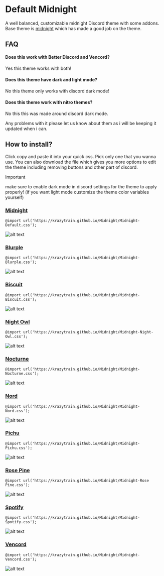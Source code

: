 # Default Midnight
A well balanced, customizable midnight Discord theme with some addons. Base theme is [midnight](https://github.com/refact0r/midnight-discord) which has made a good job on the theme.
## FAQ
#### Does this work with Better Discord and Vencord?
Yes this theme works with both!
#### Does this theme have dark and light mode?
No this theme only works with discord dark mode!
#### Does this theme work with nitro themes?
No this this was made around discord dark mode.

Any problems with it please let us know about them as i will be keeping it updated when i can.

## How to install?
Click copy and paste it into your quick css. Pick only one that you wanna use.
You can also download the file which gives you more options to edit the theme including removing buttons and other part of discord.
> [!IMPORTANT]  
> make sure to enable dark mode in discord settings for the theme to apply properly!
> (if you want light mode customize the theme color variables yourself)
### [Midnight](https://github.com/Krazytrain/Midnight/blob/main/Midnight-Default.css)
```
@import url('https://krazytrain.github.io/Midnight/Midnight-Default.css');
```
![alt text](https://i.postimg.cc/TPDGRZS5/midnight-main.png)
### [Blurple](https://github.com/Krazytrain/Midnight/blob/main/Midnight-Blurple.css)
```
@import url('https://krazytrain.github.io/Midnight/Midnight-Blurple.css');
```
![alt text](https://i.postimg.cc/g2rm7wHD/blurple-main.png)
### [Biscuit](https://github.com/Krazytrain/Midnight/blob/main/Midnight-Biscuit.css)
```
@import url('https://krazytrain.github.io/Midnight/Midnight-Biscuit.css');
```
![alt text](https://i.postimg.cc/c1MxtGJQ/bisuit-main.png)
### [Night Owl](https://github.com/Krazytrain/Midnight/blob/main/Midnight-Night-Owl.css)
```
@import url('https://krazytrain.github.io/Midnight/Midnight-Night-Owl.css');
```
![alt text](https://i.postimg.cc/mkwBvCnd/night-owl-main.png)
### [Nocturne](https://github.com/Krazytrain/Midnight/blob/main/Midnight-Nocturne.css)
```
@import url('https://krazytrain.github.io/Midnight/Midnight-Nocturne.css');
```
![alt text](https://i.postimg.cc/BvrSHqDC/nocturne-main.png)
### [Nord](https://github.com/Krazytrain/Midnight/blob/main/Midnight-Nord.css)
```
@import url('https://krazytrain.github.io/Midnight/Midnight-Nord.css');
```
![alt text](https://i.postimg.cc/nLjVXssz/nord-main.png)
### [Pichu](https://github.com/Krazytrain/Midnight/blob/main/Midnight-Pichu.css)
```
@import url('https://krazytrain.github.io/Midnight/Midnight-Pichu.css');
```
![alt text](https://i.postimg.cc/YqMSdqPn/pichu-main.png)
### [Rose Pine](https://github.com/Krazytrain/Midnight/blob/main/Midnight-Rose%20Pine.css)
```
@import url('https://krazytrain.github.io/Midnight/Midnight-Rose Pine.css');
```
![alt text](https://i.postimg.cc/x8SdD01d/rose-pine-main.png)
### [Spotify](https://github.com/Krazytrain/Midnight/blob/main/Midnight-Spotify.css)
```
@import url('https://krazytrain.github.io/Midnight/Midnight-Spotify.css');
```
![alt text](https://i.postimg.cc/7Y9Zdr8x/spotify-main.png)
### [Vencord](https://github.com/Krazytrain/Midnight/blob/main/Midnight-Vencord.css)
```
@import url('https://krazytrain.github.io/Midnight/Midnight-Vencord.css');
```
![alt text](https://i.postimg.cc/nzmLPsZ5/vencord-main.png)
